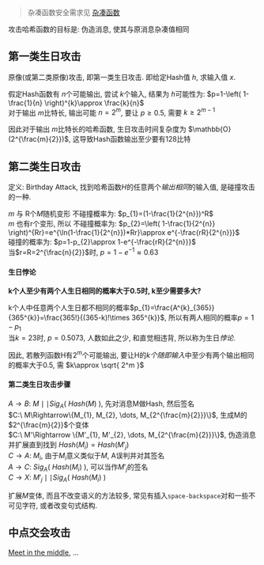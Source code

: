 > 杂凑函数安全需求见 [杂凑函数](杂凑函数.md)

攻击哈希函数的目标是: 伪造消息, 使其与原消息杂凑值相同

## 第一类生日攻击

原像(或第二类原像)攻击, 即第一类生日攻击. 即给定Hash值 $h$, 求输入值 $x$.  

假定Hash函数有 $n$个可能输出, 尝试 $k$个输入, 结果为 $h$可能性为: $p=1-\left( 1-\frac{1}{n} \right)^{k}\approx \frac{k}{n}$  
对于输出 $m$比特长, 输出可能 $n=2^{m}$, 要让 $p\geq 0.5$, 需要 $k\geq 2^{m-1}$

因此对于输出 $m$比特长的哈希函数, 生日攻击时间复杂度为 $\mathbb{O}(2^{\frac{m}{2}})$, 这导致Hash函数输出至少要有128比特

## 第二类生日攻击

定义: Birthday Attack, 找到哈希函数$H$的任意两个*输出相同*的输入值, 是碰撞攻击的一种.

$m$ 与 R个$M$随机变形 不碰撞概率为: $p_{1}=(1-\frac{1}{2^{n}})^R$  
$m$ 也有r个变形, 所以 不碰撞概率为: $p_{2}=\left( 1-\frac{1}{2^{n}} \right)^{Rr}=e^{\ln(1-\frac{1}{2^{n}})*Rr}\approx e^{-\frac{rR}{2^{n}}}$  
碰撞的概率为: $p=1-p_{2}\approx 1-e^{-\frac{rR}{2^{n}}}$  
当$r=R=2^{\frac{n}{2}}$时, $p=1-e^{-1}\approx 0.63$

#### 生日悖论

**k个人至少有两个人生日相同的概率大于$0.5$时, k至少需要多大?**

k个人中任意两个人生日都不相同的概率$p_{1}=\frac{A^{k}_{365}}{365^{k}}=\frac{365!}{(365-k)!\times 365^{k}}$, 所以有两人相同的概率$p=1-p_{1}$  
当$k=23$时, $p=0.5073$, 人数如此之少, 和直觉相违背, 所以称为生日*悖论*.

因此, 若散列函数H有$2^m$个可能输出, 要让H的*k个随即输入*中至少有两个输出相同的概率大于0.5, 需 $k\approx \sqrt{ 2^m }$

#### 第二类生日攻击步骤

$A\to B:\ M\mid\mid Sig_{A}(\ Hash(M)\ )$, 先对消息M做Hash, 然后签名  
$C:\ M\Rightarrow\{M_{1}, M_{2}, \dots, M_{2^{\frac{m}{2}}}\}$, 生成M的$2^{\frac{m}{2}}$个变体  
$C:\ M'\Rightarrow \{M'_{1}, M'_{2}, \dots, M_{2^{\frac{m}{2}}}\}$, 伪造消息并扩展直到找到 $Hash(M_{i})=Hash(M'_{j})$  
$C\to A:\ M_{i}$, 由于$M_{i}$意义类似于$M$, A误判并对其签名  
$A\to C:\ Sig_{A}(\ Hash(M_{i})\ )$, 可以当作$M'_{j}$的签名  
$C\to X:\ M'_{j}\mid\mid Sig_{A}(\ Hash(M_{i})\ )$  

扩展$M$变体, 而且不改变语义的方法较多, 常见有插入`space-backspace`对和一些不可见字符, 或者改变句式结构.

## 中点交会攻击 

[Meet in the middle](../分组密码/Feistel结构/多重加密.md), ...